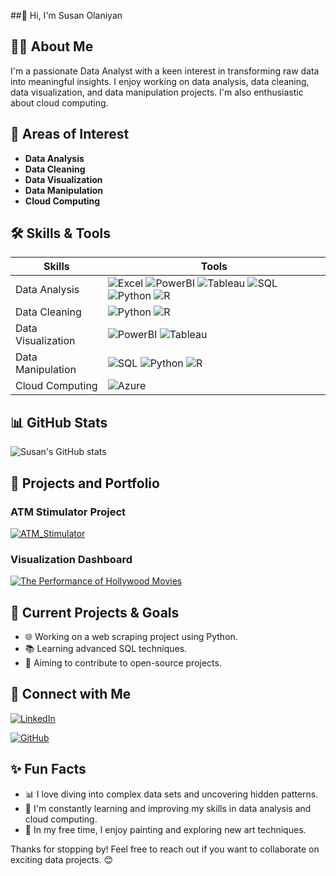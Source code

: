 ##👋 Hi, I'm Susan Olaniyan

## 👩‍💻 About Me
I'm a passionate Data Analyst with a keen interest in transforming raw data into meaningful insights. I enjoy working on data analysis, data cleaning, data visualization, and data manipulation projects. I'm also enthusiastic about cloud computing.

## 🎯 Areas of Interest
- **Data Analysis**
- **Data Cleaning**
- **Data Visualization**
- **Data Manipulation**
- **Cloud Computing**

## 🛠️ Skills & Tools
| Skills                | Tools                      |
|-----------------------|----------------------------|
| Data Analysis         | ![Excel](https://img.shields.io/badge/Excel-217346?style=for-the-badge&logo=microsoft-excel&logoColor=white) ![PowerBI](https://img.shields.io/badge/PowerBI-F2C811?style=for-the-badge&logo=power-bi&logoColor=black) ![Tableau](https://img.shields.io/badge/Tableau-E97627?style=for-the-badge&logo=tableau&logoColor=white) ![SQL](https://img.shields.io/badge/SQL-00758F?style=for-the-badge&logo=Microsoft-sql-server&logoColor=white) ![Python](https://img.shields.io/badge/Python-3776AB?style=for-the-badge&logo=python&logoColor=white) ![R](https://img.shields.io/badge/R-276DC3?style=for-the-badge&logo=r&logoColor=white) |
| Data Cleaning         | ![Python](https://img.shields.io/badge/Python-3776AB?style=for-the-badge&logo=python&logoColor=white) ![R](https://img.shields.io/badge/R-276DC3?style=for-the-badge&logo=r&logoColor=white) |
| Data Visualization    | ![PowerBI](https://img.shields.io/badge/PowerBI-F2C811?style=for-the-badge&logo=power-bi&logoColor=black) ![Tableau](https://img.shields.io/badge/Tableau-E97627?style=for-the-badge&logo=tableau&logoColor=white) |
| Data Manipulation     | ![SQL](https://img.shields.io/badge/SQL-00758F?style=for-the-badge&logo=Microsoft-sql-server&logoColor=white) ![Python](https://img.shields.io/badge/Python-3776AB?style=for-the-badge&logo=python&logoColor=white) ![R](https://img.shields.io/badge/R-276DC3?style=for-the-badge&logo=r&logoColor=white) |
| Cloud Computing       | ![Azure](https://img.shields.io/badge/Azure-0078D4?style=for-the-badge&logo=microsoft-azure&logoColor=white) |

## 📊 GitHub Stats
![Susan's GitHub stats](https://github-readme-stats.vercel.app/api?username=heyysusan&show_icons=true&theme=radical)

## 💼 Projects and Portfolio
### ATM Stimulator Project
[![ATM_Stimulator](https://github-readme-stats.vercel.app/api/pin/?username=heyysusan&repo=atm-stimulator)](https://github.com/heyysusan/atm-stimulator)

### Visualization Dashboard
[![The Performance of Hollywood Movies](https://github-readme-stats.vercel.app/api/pin/?username=heyysusan&repo=the-performance-of-hollywood-movies)](https://github.com/heyysusan/the-performance-of-hollywood-movies)

## 🚀 Current Projects & Goals
- 🌐 Working on a web scraping project using Python.
- 📚 Learning advanced SQL techniques.
- 🎯 Aiming to contribute to open-source projects.

## 🔗 Connect with Me
[![LinkedIn](https://img.shields.io/badge/LinkedIn-0A66C2?style=for-the-badge&logo=linkedin&logoColor=white)](https://www.linkedin.com/in/susan-olaniyan-1997s) 

[![GitHub](https://img.shields.io/badge/GitHub-181717?style=for-the-badge&logo=github&logoColor=white)](https://github.com/heyysusan)

## ✨ Fun Facts
- 📊 I love diving into complex data sets and uncovering hidden patterns.
- 🌱 I'm constantly learning and improving my skills in data analysis and cloud computing.
- 🎨 In my free time, I enjoy painting and exploring new art techniques.

Thanks for stopping by! Feel free to reach out if you want to collaborate on exciting data projects. 😊

